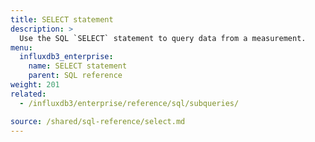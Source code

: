 ```yaml
---
title: SELECT statement
description: >
  Use the SQL `SELECT` statement to query data from a measurement.
menu:
  influxdb3_enterprise:
    name: SELECT statement
    parent: SQL reference
weight: 201
related:
  - /influxdb3/enterprise/reference/sql/subqueries/

source: /shared/sql-reference/select.md
---
```


<!-- 
The content of this page is at /content/shared/sql-reference/select.md
-->
